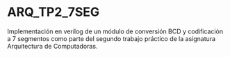 ARQ_TP2_7SEG
============

Implementación en verilog de un módulo de conversión BCD y codificación a 7 segmentos como parte del segundo trabajo práctico de la asignatura Arquitectura de Computadoras.
